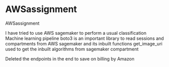 # AWSassignment
AWSassignment

I have tried to use AWS sagemaker to perform a usual classification Machine learning pipeline
boto3 is an important library to read sessions and compartments from AWS sagemaker and its inbuilt functions
get_image_uri used to get the inbuilt algorithms from sagemaker compartment 

Deleted the endpoints in the end to save on billing by Amazon

